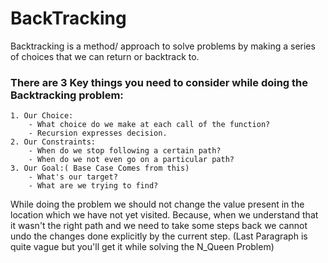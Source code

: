 # BackTracking
Backtracking is a method/ approach to solve problems by making a series of choices that we can return or backtrack to.


### There are 3 Key things you need to consider while doing the Backtracking problem:
    1. Our Choice: 
        - What choice do we make at each call of the function?
        - Recursion expresses decision.
    2. Our Constraints:
        - When do we stop following a certain path?
        - When do we not even go on a particular path? 
    3. Our Goal:( Base Case Comes from this)
        - What's our target?
        - What are we trying to find? 

While doing the problem we should not change the value present in the location which we have not yet visited. Because, when we understand that it wasn't the right path and we need to take some steps back we cannot undo the changes done explicitly by the current step. 
(Last Paragraph is quite vague but you'll get it while solving the N_Queen Problem)